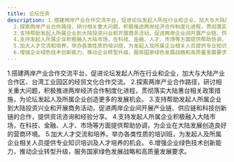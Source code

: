 ```yaml
---
title: 论坛任务
description: 1.搭建两岸产业合作交流平台，促进论坛发起人所在行业和企业，加大与大陆产业合作区、台湾工业园区的经贸文化合作交流。
  2.探索两岸产业合作路径，研讨相关重大问题，积极推进两岸经济合作制度化进程，贯彻落实大陆惠台相关政策措施，为论坛发起人及所属企业创造更多的发展机会。
  3.支持帮助发起人所属企业到大陆投资兴业和开展商务活动，促进两岸企业间开展产业链、供应链和科技创新链的合作，提供资讯咨询和经验分享。
  4.支持发起人所属企业积极融入大陆市场，在科技、金融、人才、市场等方面提供帮助协调，为企业在大陆发展创造良好的营商环境。
  5.加大人才交流和培养。举办各类性质的培训班，为发起人及所属企业相关人员提供专业知识培训及人才培养的机会。
  6.增强企业绿色技术创新能力，推动企业转型升级，服务国家绿色发展战略和高质量发展要求。
---
```

1.搭建两岸产业合作交流平台，促进论坛发起人所在行业和企业，加大与大陆产业合作区、台湾工业园区的经贸文化合作交流。
2.探索两岸产业合作路径，研讨相关重大问题，积极推进两岸经济合作制度化进程，贯彻落实大陆惠台相关政策措施，为论坛发起人及所属企业创造更多的发展机会。
3.支持帮助发起人所属企业到大陆投资兴业和开展商务活动，促进两岸企业间开展产业链、供应链和科技创新链的合作，提供资讯咨询和经验分享。
4.支持发起人所属企业积极融入大陆市场，在科技、金融、人才、市场等方面提供帮助协调，为企业在大陆发展创造良好的营商环境。
5.加大人才交流和培养。举办各类性质的培训班，为发起人及所属企业相关人员提供专业知识培训及人才培养的机会。
6.增强企业绿色技术创新能力，推动企业转型升级，服务国家绿色发展战略和高质量发展要求。